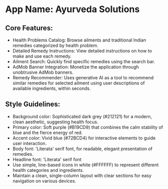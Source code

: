 # **App Name**: Ayurveda Solutions

## Core Features:

- Health Problems Catalog: Browse ailments and traditional Indian remedies categorized by health problem.
- Detailed Remedy Instructions: View detailed instructions on how to make and use each remedy.
- Ailment Search: Quickly find specific remedies using the search bar.
- AdMob Banner Integration: Monetize the application through unobtrusive AdMob banners.
- Remedy Recommender: Uses generative AI as a tool to recommend similar remedies for selected ailment using user descriptions of available ingredients, within seconds.

## Style Guidelines:

- Background color: Sophisticated dark grey (#212121) for a modern, clean aesthetic, suggesting health focus.
- Primary color: Soft purple (#B19CD9) that combines the calm stability of blue and the fierce energy of red.
- Accent color: Vivid blue (#72BCD4) for interactive elements to guide user interaction.
- Body font: 'Literata' serif font, for readable, elegant presentation of remedies.
- Headline font: 'Literata' serif font
- Use simple, line-based icons in white (#FFFFFF) to represent different health categories and ingredients. 
- Maintain a clean, single-column layout with clear sections for easy navigation on various devices.